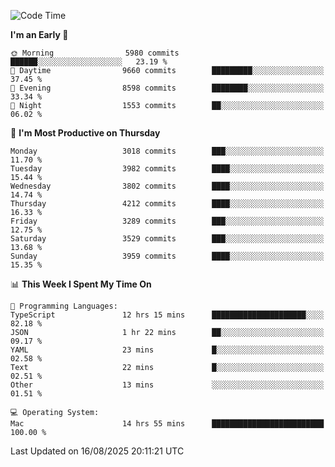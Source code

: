 <!--START_SECTION:waka-->
![Code Time](http://img.shields.io/badge/Code%20Time-5%2C293%20hrs%2013%20mins-blue)

**I'm an Early 🐤** 

```text
🌞 Morning                5980 commits        ██████░░░░░░░░░░░░░░░░░░░   23.19 % 
🌆 Daytime                9660 commits        █████████░░░░░░░░░░░░░░░░   37.45 % 
🌃 Evening                8598 commits        ████████░░░░░░░░░░░░░░░░░   33.34 % 
🌙 Night                  1553 commits        ██░░░░░░░░░░░░░░░░░░░░░░░   06.02 % 
```
📅 **I'm Most Productive on Thursday** 

```text
Monday                   3018 commits        ███░░░░░░░░░░░░░░░░░░░░░░   11.70 % 
Tuesday                  3982 commits        ████░░░░░░░░░░░░░░░░░░░░░   15.44 % 
Wednesday                3802 commits        ████░░░░░░░░░░░░░░░░░░░░░   14.74 % 
Thursday                 4212 commits        ████░░░░░░░░░░░░░░░░░░░░░   16.33 % 
Friday                   3289 commits        ███░░░░░░░░░░░░░░░░░░░░░░   12.75 % 
Saturday                 3529 commits        ███░░░░░░░░░░░░░░░░░░░░░░   13.68 % 
Sunday                   3959 commits        ████░░░░░░░░░░░░░░░░░░░░░   15.35 % 
```


📊 **This Week I Spent My Time On** 

```text
💬 Programming Languages: 
TypeScript               12 hrs 15 mins      █████████████████████░░░░   82.18 % 
JSON                     1 hr 22 mins        ██░░░░░░░░░░░░░░░░░░░░░░░   09.17 % 
YAML                     23 mins             █░░░░░░░░░░░░░░░░░░░░░░░░   02.58 % 
Text                     22 mins             █░░░░░░░░░░░░░░░░░░░░░░░░   02.51 % 
Other                    13 mins             ░░░░░░░░░░░░░░░░░░░░░░░░░   01.51 % 

💻 Operating System: 
Mac                      14 hrs 55 mins      █████████████████████████   100.00 % 
```


 Last Updated on 16/08/2025 20:11:21 UTC
<!--END_SECTION:waka-->
